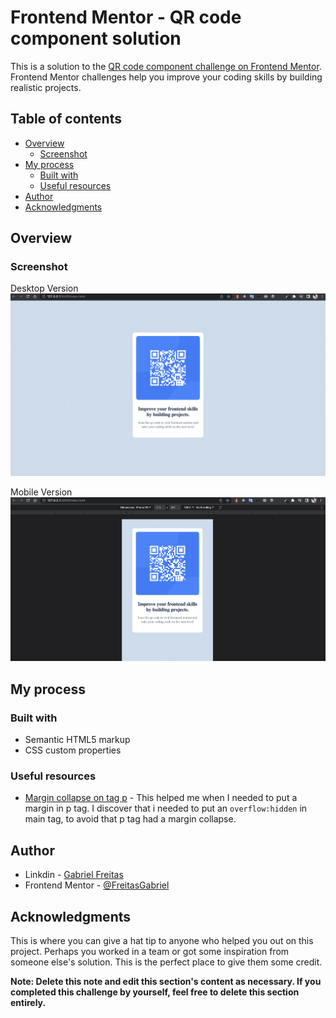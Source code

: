 # Frontend Mentor - QR code component solution

This is a solution to the [QR code component challenge on Frontend Mentor](https://www.frontendmentor.io/challenges/qr-code-component-iux_sIO_H). Frontend Mentor challenges help you improve your coding skills by building realistic projects. 

## Table of contents

- [Overview](#overview)
  - [Screenshot](#screenshot)
- [My process](#my-process)
  - [Built with](#built-with)
  - [Useful resources](#useful-resources)
- [Author](#author)
- [Acknowledgments](#acknowledgments)

## Overview

### Screenshot

Desktop Version
!["desktop definitive version challenge"](./design/desktop-definitive-version.png?)

Mobile Version
!["mobile definitive version challenge"](./design/mobile-definitive-version.png?)


## My process

### Built with

- Semantic HTML5 markup
- CSS custom properties

### Useful resources

- [Margin collapse on tag p](https://pt.stackoverflow.com/questions/2535/n%C3%A3o-consigo-definir-margin-top-bottom-right-para-elemento-block-por-qu%C3%AA) - This helped me when I needed to put a margin in p tag. I discover that i needed to put an `overflow:hidden` in main tag, to avoid that p tag had a margin collapse.

## Author

- Linkdin - [Gabriel Freitas](https://www.linkedin.com/in/gabriel-freitas-978896b8/)
- Frontend Mentor - [@FreitasGabriel](https://www.frontendmentor.io/profile/FreitasGabriel)

## Acknowledgments

This is where you can give a hat tip to anyone who helped you out on this project. Perhaps you worked in a team or got some inspiration from someone else's solution. This is the perfect place to give them some credit.

**Note: Delete this note and edit this section's content as necessary. If you completed this challenge by yourself, feel free to delete this section entirely.**
